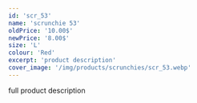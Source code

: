 ```yaml
---
id: 'scr_53'
name: 'scrunchie 53'
oldPrice: '10.00$'
newPrice: '8.00$'
size: 'L'
colour: 'Red'
excerpt: 'product description'
cover_image: '/img/products/scrunchies/scr_53.webp'
---
```

full product description
